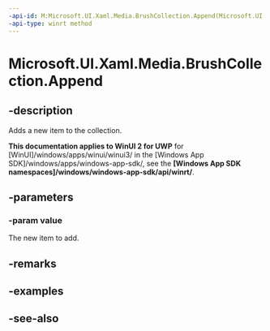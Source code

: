 ```yaml
---
-api-id: M:Microsoft.UI.Xaml.Media.BrushCollection.Append(Microsoft.UI.Xaml.Media.Brush)
-api-type: winrt method
---
```


<!-- Method syntax
public void Append(Windows.UI.Xaml.Media.Brush value)
-->

# Microsoft.UI.Xaml.Media.BrushCollection.Append

## -description
Adds a new item to the collection.

**This documentation applies to WinUI 2 for UWP** for [WinUI]/windows/apps/winui/winui3/ in the [Windows App SDK]/windows/apps/windows-app-sdk/, see the **[Windows App SDK namespaces]/windows/windows-app-sdk/api/winrt/**.

## -parameters
### -param value
The new item to add.

## -remarks

## -examples

## -see-also
